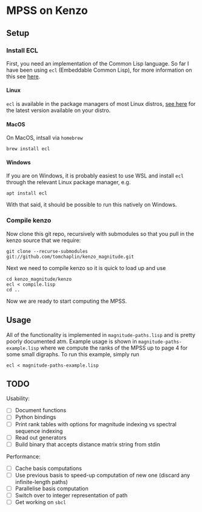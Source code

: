 # MPSS on Kenzo

## Setup

### Install ECL

First, you need an implementation of the Common Lisp language.
So far I have been using `ecl` (Embeddable Common Lisp), for more information on this see [here](https://ecl.common-lisp.dev/main.html).

#### Linux

`ecl` is available in the package managers of most Linux distros, [see here](https://repology.org/project/ecl/versions) for the latest version available on your distro.

#### MacOS

On MacOS, intsall via `homebrew`
```
brew install ecl
```

#### Windows

If you are on Windows, it is probably easiest to use WSL and install `ecl` through the relevant Linux package manager, e.g.
```
apt install ecl
```
With that said, it should be possible to run this natively on Windows.

### Compile kenzo

Now clone this git repo, recursively with submodules so that you pull in the kenzo source that we require:
```
git clone --recurse-submodules git://github.com/tomchaplin/kenzo_magnitude.git
```

Next we need to compile kenzo so it is quick to load up and use
```
cd kenzo_magnitude/kenzo
ecl < compile.lisp
cd ..
```

Now we are ready to start computing the MPSS.

## Usage

All of the functionality is implemented in `magnitude-paths.lisp` and is pretty poorly documented atm.
Example usage is shown in `magnitude-paths-example.lisp` where we compute the ranks of the MPSS up to page 4 for some small digraphs.
To run this example, simply run
```
ecl < magnitude-paths-example.lisp
```

## TODO

Usability:
- [ ] Document functions
- [ ] Python bindings
- [ ] Print rank tables with options for magnitude indexing vs spectral sequence indexing
- [ ] Read out generators
- [ ] Build binary that accepts distance matrix string from stdin

Performance:
- [ ] Cache basis computations
- [ ] Use previous basis to speed-up computation of new one (discard any infinite-length paths)
- [ ] Parallelise basis computation
- [ ] Switch over to integer representation of path
- [ ] Get working on `sbcl`

